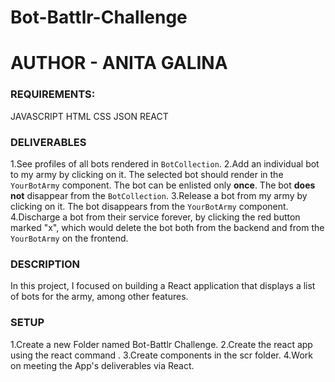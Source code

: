 # Bot-Battlr-Challenge
# AUTHOR - ANITA GALINA

### REQUIREMENTS:
JAVASCRIPT 
HTML 
CSS
JSON 
REACT


### DELIVERABLES
1.See profiles of all bots rendered in `BotCollection`.
2.Add an individual bot to my army by clicking on it. The selected bot should
  render in the `YourBotArmy` component. The bot can be enlisted only **once**.
  The bot **does not** disappear from the `BotCollection`.
3.Release a bot from my army by clicking on it. The bot disappears from the
  `YourBotArmy` component.
4.Discharge a bot from their service forever, by clicking the red button marked
  "x", which would delete the bot both from the backend and from the
  `YourBotArmy` on the frontend.


### DESCRIPTION
In this project, I focused on building  a React application that displays a list of bots for the army, among other features.



### SETUP
1.Create a new Folder named Bot-Battlr Challenge.
2.Create the react app using the react command .
3.Create components in the scr folder. 
4.Work on meeting the App's deliverables via React.


